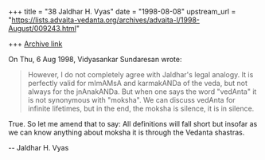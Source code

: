 +++
title = "38 Jaldhar H. Vyas"
date = "1998-08-08"
upstream_url = "https://lists.advaita-vedanta.org/archives/advaita-l/1998-August/009243.html"

+++
[Archive link](https://lists.advaita-vedanta.org/archives/advaita-l/1998-August/009243.html)

On Thu, 6 Aug 1998, Vidyasankar Sundaresan wrote:

> However, I do not completely agree with Jaldhar's legal analogy. It is
> perfectly valid for mImAMsA and karmakANDa of the veda, but not always for
> the jnAnakANDa. But when one says the word "vedAnta" it is not synonymous
> with "moksha". We can discuss vedAnta for infinite lifetimes, but in the
> end, the moksha is silence, it is in silence.
>

True.  So let me amend that to say:  All definitions will fall
short but insofar as we can know anything about moksha it is through the
Vedanta shastras.

--
Jaldhar H. Vyas <jaldhar at braincells.com>

